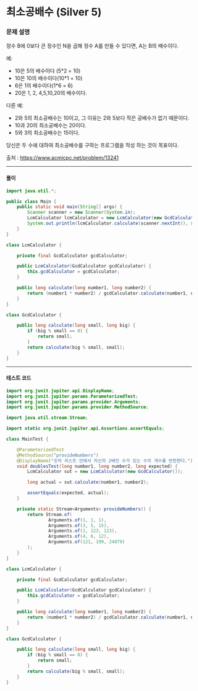 # 최소공배수 (Silver 5)

### 문제 설명

정수 B에 0보다 큰 정수인 N을 곱해 정수 A를 만들 수 있다면, A는 B의 배수이다.

예:
* 10은 5의 배수이다 (5*2 = 10)
* 10은 10의 배수이다(10*1 = 10)
* 6은 1의 배수이다(1*6 = 6)
* 20은 1, 2, 4,5,10,20의 배수이다.

다른 예:
* 2와 5의 최소공배수는 10이고, 그 이유는 2와 5보다 작은 공배수가 없기 때문이다.
* 10과 20의 최소공배수는 20이다.
* 5와 3의 최소공배수는 15이다.

당신은 두 수에 대하여 최소공배수를 구하는 프로그램을 작성 하는 것이 목표이다.

출처 : https://www.acmicpc.net/problem/13241

---

#### 풀이
~~~java
import java.util.*;

public class Main {
    public static void main(String[] args) {
        Scanner scanner = new Scanner(System.in);
        LcmCalculator lcmCalculator = new LcmCalculator(new GcdCalculator());
        System.out.println(lcmCalculator.calculate(scanner.nextInt(), scanner.nextInt()));
    }
}

class LcmCalculator {

    private final GcdCalculator gcdCalculator;

    public LcmCalculator(GcdCalculator gcdCalculator) {
        this.gcdCalculator = gcdCalculator;
    }

    public long calculate(long number1, long number2) {
        return (number1 * number2) / gcdCalculator.calculate(number1, number2);
    }
}

class GcdCalculator {

    public long calculate(long small, long big) {
        if (big % small == 0) {
            return small;
        }
        return calculate(big % small, small);
    }
}
~~~

---

#### 테스트 코드
~~~java
import org.junit.jupiter.api.DisplayName;
import org.junit.jupiter.params.ParameterizedTest;
import org.junit.jupiter.params.provider.Arguments;
import org.junit.jupiter.params.provider.MethodSource;

import java.util.stream.Stream;

import static org.junit.jupiter.api.Assertions.assertEquals;

class MainTest {

    @ParameterizedTest
    @MethodSource("provideNumbers")
    @DisplayName("숫자 리스트 안에서 자신의 2배인 수가 있는 수의 개수를 반한한다.")
    void doublesTest(long number1, long number2, long expected) {
        LcmCalculator sut = new LcmCalculator(new GcdCalculator());

        long actual = sut.calculate(number1, number2);

        assertEquals(expected, actual);
    }

    private static Stream<Arguments> provideNumbers() {
        return Stream.of(
                Arguments.of(1, 1, 1),
                Arguments.of(3, 5, 15),
                Arguments.of(1, 123, 123),
                Arguments.of(4, 6, 12),
                Arguments.of(121, 199, 24079)
        );
    }
}

class LcmCalculator {

    private final GcdCalculator gcdCalculator;

    public LcmCalculator(GcdCalculator gcdCalculator) {
        this.gcdCalculator = gcdCalculator;
    }

    public long calculate(long number1, long number2) {
        return (number1 * number2) / gcdCalculator.calculate(number1, number2);
    }
}

class GcdCalculator {

    public long calculate(long small, long big) {
        if (big % small == 0) {
            return small;
        }
        return calculate(big % small, small);
    }
}
~~~
